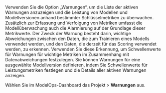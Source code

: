 Verwenden Sie die Option „Warnungen“, um die Liste der aktiven Warnungen anzuzeigen und die Leistung von Modellen und Modellversionen anhand bestimmter Schlüsselmetriken zu überwachen. Zusätzlich zur Erfassung und Verfolgung von Metriken umfasst die Modellüberwachung auch die Alarmierung auf der Grundlage dieser Metrikwerte. Der Zweck der Warnung besteht darin, wichtige Abweichungen zwischen den Daten, die zum Trainieren eines Modells verwendet werden, und den Daten, die derzeit für das Scoring verwendet werden, zu erkennen. Verwenden Sie diese Erkennung, um Schwellenwerte für Warnungen für wichtige Metriken im Zusammenhang mit Datenabweichungen festzulegen. Sie können Warnungen für eine ausgewählte Modellversion definieren, indem Sie Schwellenwerte für Leistungsmetriken festlegen und die Details aller aktiven Warnungen anzeigen.

Wählen Sie im ModelOps-Dashboard das Projekt > **Warnungen** aus.

